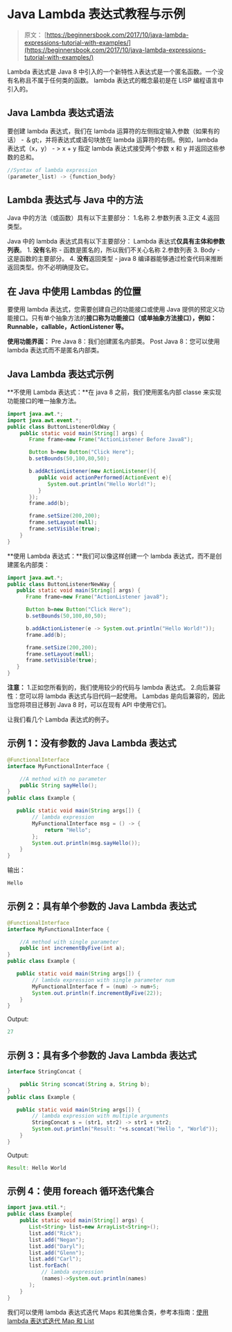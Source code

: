 # Java Lambda 表达式教程与示例

> 原文： [https://beginnersbook.com/2017/10/java-lambda-expressions-tutorial-with-examples/](https://beginnersbook.com/2017/10/java-lambda-expressions-tutorial-with-examples/)

Lambda 表达式是 Java 8 中引入的一个新特性.λ表达式是一个匿名函数。一个没有名称且不属于任何类的函数。 lambda 表达式的概念最初是在 LISP 编程语言中引入的。

## Java Lambda 表达式语法

要创建 lambda 表达式，我们在 lambda 运算符的左侧指定输入参数（如果有的话） - ＆gt;，并将表达式或语句块放在 lambda 运算符的右侧。例如，lambda 表达式（x，y） - &gt; x + y 指定 lambda 表达式接受两个参数 x 和 y 并返回这些参数的总和。

```java
//Syntax of lambda expression
(parameter_list) -> {function_body}
```

## Lambda 表达式与 Java 中的方法

Java 中的方法（或函数）具有以下主要部分：
1.名称
2.参数列表
3.正文
4.返回类型。

Java 中的 lambda 表达式具有以下主要部分：
Lambda 表达式**仅具有主体和参数列表**。
1\. **没有**名称 - 函数是匿名的，所以我们不关心名称
2.参数列表
3\. Body - 这是函数的主要部分。
4\. **没有**返回类型 - java 8 编译器能够通过检查代码来推断返回类型。你不必明确提及它。

## 在 Java 中使用 Lambdas 的位置

要使用 lambda 表达式，您需要创建自己的功能接口或使用 Java 提供的预定义功能接口。只有单个抽象方法的**接口称为功能接口（或单抽象方法接口），例如：Runnable，callable，ActionListener 等。**

**使用功能界面：**
Pre Java 8：我们创建匿名内部类。
Post Java 8：您可以使用 lambda 表达式而不是匿名内部类。

## Java Lambda 表达式示例

**不使用 Lambda 表达式：**在 java 8 之前，我们使用匿名内部 classe 来实现功能接口的唯一抽象方法。

```java
import java.awt.*;  
import java.awt.event.*;  
public class ButtonListenerOldWay {  
    public static void main(String[] args) {  
       Frame frame=new Frame("ActionListener Before Java8");  

       Button b=new Button("Click Here");  
       b.setBounds(50,100,80,50);  

       b.addActionListener(new ActionListener(){  
          public void actionPerformed(ActionEvent e){  
    	     System.out.println("Hello World!"); 
          }  
       });  
       frame.add(b);

       frame.setSize(200,200);  
       frame.setLayout(null);  
       frame.setVisible(true);   
    }  
}
```

**使用 Lambda 表达式：**我们可以像这样创建一个 lambda 表达式，而不是创建匿名内部类：

```java
import java.awt.*;  
public class ButtonListenerNewWay {  
   public static void main(String[] args) {  
      Frame frame=new Frame("ActionListener java8");  

      Button b=new Button("Click Here");  
      b.setBounds(50,100,80,50); 

      b.addActionListener(e -> System.out.println("Hello World!")); 
      frame.add(b);

      frame.setSize(200,200);  
      frame.setLayout(null);  
      frame.setVisible(true);   
   }  
}
```

**注意：**
1.正如您所看到的，我们使用较少的代码与 lambda 表达式。
2.向后兼容性：您可以将 lambda 表达式与旧代码一起使用。 Lambdas 是向后兼容的，因此当您将项目迁移到 Java 8 时，可以在现有 API 中使用它们。

让我们看几个 Lambda 表达式的例子。

## 示例 1：没有参数的 Java Lambda 表达式

```java
@FunctionalInterface
interface MyFunctionalInterface {

	//A method with no parameter
    public String sayHello();
}
public class Example {

   public static void main(String args[]) {
        // lambda expression
    	MyFunctionalInterface msg = () -> {
    		return "Hello";
    	};
        System.out.println(msg.sayHello());
    }
}
```

输出：

```java
Hello
```

## 示例 2：具有单个参数的 Java Lambda 表达式

```java
@FunctionalInterface
interface MyFunctionalInterface {

	//A method with single parameter
    public int incrementByFive(int a);
}
public class Example {

   public static void main(String args[]) {
        // lambda expression with single parameter num
    	MyFunctionalInterface f = (num) -> num+5;
        System.out.println(f.incrementByFive(22));
    }
}
```

Output:

```java
27
```

## 示例 3：具有多个参数的 Java Lambda 表达式

```java
interface StringConcat {

    public String sconcat(String a, String b);
}
public class Example {

   public static void main(String args[]) {
        // lambda expression with multiple arguments
    	StringConcat s = (str1, str2) -> str1 + str2;
        System.out.println("Result: "+s.sconcat("Hello ", "World"));
    }
}
```

Output:

```java
Result: Hello World
```

## 示例 4：使用 foreach 循环迭代集合

```java
import java.util.*;  
public class Example{  
    public static void main(String[] args) {       
       List<String> list=new ArrayList<String>();  
       list.add("Rick");         
       list.add("Negan");       
       list.add("Daryl");         
       list.add("Glenn");         
       list.add("Carl");                
       list.forEach(          
           // lambda expression        
           (names)->System.out.println(names)         
       );     
    }  
}
```

我们可以使用 lambda 表达式迭代 Maps 和其他集合类，参考本指南：[使用 lambda 表达式迭代 Map 和 List](https://beginnersbook.com/2017/01/lambda-expression-iterating-map-and-list-in-java-8/)